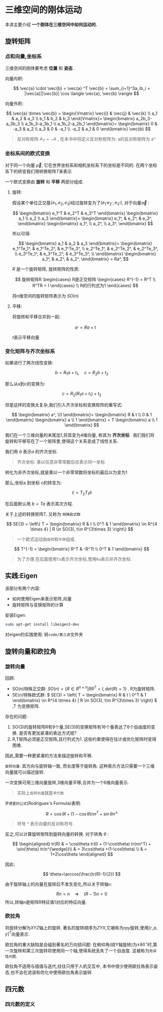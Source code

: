 # 三维空间的刚体运动

本讲主要介绍 **一个刚体在三维空间中如何运动的.**

## 旋转矩阵

### 点和向量,坐标系

三维空间的刚体要考虑 **位置** 和  **姿态** . 

向量内积:

$$
\vec{a} \cdot \vec{b} = \vec{a} ^T \vec{b} = \sum_{i=1}^3a_ib_i = |\vec{a}||\vec{b}| \cos \langle \vec{a}, \vec{b} \rangle
$$

向量外积:

$$
\vec{a} \times \vec{b} = 
\begin{Vmatrix}
	\vec{i} & \vec{j} & \vec{k} \\
	a_1 & a_2 & a_3 \\
	b_1 & b_2 & b_3
\end{Vmatrix}=
\begin{bmatrix}
	a_2b_3-a_3b_3  \\
	a_1b_3-a_3b_1 \\
	a_1b_2-a_2b_1
\end{bmatrix}=
\begin{bmatrix}
	0 & -a_3 & a_2 \\
	a_3 & 0 & -a_1 \\
	-a_2 & a_1 & 0 
\end{bmatrix}
\vec{b}
$$


> 反对称矩阵 $A_T = - A$ , 在本书中将定义反对称矩阵为: a的反对称矩阵为 a^

### 坐标系间的欧式变换

对于同一个向量 $\vec{p}$, 它在世界坐标系和相机坐标系下的坐标是不同的. 在两个坐标系下的转变我们用转换矩阵$T$来表示

一个欧式变换由 **旋转** 和 **平移** 两部分组成.

1. 旋转:

	假设某个单位正交基$(e_1,e_2,e_3)$经过旋转变为了$(e_1^,e_2^,,e_3^, )$, 对于向量$\vec{a}$ :

	$$
	\begin{bmatrix}
		e_1^T & e_2^T & e_3^T
	\end{bmatrix}
	\begin{bmatrix}
		a_1 \\ a_2 \\ a_3
	\end{bmatrix}=
	\begin{bmatrix}
		e_1^, & e_2^, & e_3^,
	\end{bmatrix}
	\begin{bmatrix}
		a_1^, \\ a_2^, \\ a_3^,
	\end{bmatrix}
	$$

	所以可得:

	$$
	\begin{bmatrix}
		a_1 & a_2 & a_3
	\end{bmatrix}=
	\begin{bmatrix}
		e_1^Te_1^, & e_1^Te_2^, & e_1^Te_3^, \\
		e_2^Te_1^, & e_2^Te_2^, & e_2^Te_3^, \\
		e_3^Te_1^, & e_3^Te_2^, & e_3^Te_3^, \\
	\end{bmatrix}
	\begin{bmatrix}
		a_1^, & a_2^, & a_2^, 
	\end{bmatrix}
	= Ra^,
	$$

	$R$ 是一个旋转矩阵, 旋转矩阵的性质:

	$$
	旋转矩阵R \begin{cases}
		R是正交矩阵 
		\begin{cases}
			R^{-1} = R^T \\
			R^TR = I
		\end{cases}
		 \\
		R的行列式为1
	\end{cases}
	$$

	将n维空间的旋转矩阵表示为 $SO(n)$

2. 平移:

	将旋转和平移合并到一起:

	$$
	a^, = Ra +t
	$$

	$t$表示平移向量

### 变化矩阵与齐次坐标系

如果进行了两次线性变换:

$$
b=R_1a+t_1, \quad c=R_2b+t_2
$$

那么从a到c的变换为:

$$
c=R_2(R_1a+t_1)+t_2
$$

但是这样的变换太复杂,我们引入齐次坐标和变换矩阵的重写式:

$$
\begin{bmatrix}
	a^, \\1
\end{bmatrix}=
\begin{bmatrix}
	R & t \\
	0 & 1
\end{bmatrix}
\begin{bmatrix}
	a \\ 1
\end{bmatrix}
= T
\begin{bmatrix}
	a \\ 1
\end{bmatrix}
$$

我们在一个三维向量的末尾加1,将其变为4维向量, 称其为 **齐次坐标** . 我们我们将旋转和平移写在了一个矩阵里,使得这个关系变成了线性关系.

我们用 $\tilde{a}$ 表示$a$ 的齐次坐标.

>齐次坐标: 乘以任意非零常数后任表示同一坐标.

转化为非齐次坐标,就是乘以一个非零常数将坐标的最后以为变为1

那么;坐标a 到坐标 c的转变为:

$$
\tilde{c} =T_2T_1\tilde{a}
$$

在后面默认用 $b=Ta$ 表示其次方程.

关于上述的转换矩阵T, 又称为 `特殊欧式群`

$$
SE(3) = 
\left\{
	T =
	\begin{bmatrix}
		R & t \\
		0^T & 1
	\end{bmatrix}
	\in R^{4 \times 4} | R \in SO(3), t\in R^{3\times 3}
\right\}
$$

>一个欧式运动由`旋转`和`平移`组成.

$$
T^{-1} =
\begin{bmatrix}
	R^T & -R^Tt \\
	0^T & 1
\end{bmatrix}
$$

> 为了方便,在后面使用`Ta`表示齐次坐标,使用`Ra`表示非齐次坐标.

## 实践:Eigen

该部分有两个内容:

- 如何使用Eigen来表示矩阵,向量
- 旋转矩阵与变换矩阵的计算

安装Eigen:

```bash
sudo apt-get install libeigen3-dev
```

对eigen的实践使用:
转`code/第三讲`文件夹

## 旋转向量和欧拉角

### 旋转向量

回顾:

- SO(n)特殊正交群: $SO(n) = \{R \in R^{n \times n} | RR^T =I, det(R)=1 \}$ . R为旋转矩阵.
- SE(n)特殊欧式群: $
SE(3) = 
\left\{
	T =
	\begin{bmatrix}
		R & t \\
		0^T & 1
	\end{bmatrix}
	\in R^{4 \times 4} | R \in SO(3), t\in R^{3\times 3}
\right\}
$ ,T 为变换矩阵.

存在的问题:

1. SO(3)的旋转矩阵R有9个量,SE(3)的变换矩阵有16个量表达了6个自由度的变换. 是否有更加紧凑的表达方式呢?
2. R,T矩阵必须是正交矩阵,且行列式为1. 这些约束使得在估计或优化矩阵时变得困难.

因此,需要一种更紧凑的方法来描述旋转和平移.

`旋转向量`: 其方向与旋转轴一致, 而长度等于旋转角. 这种表示方法只需要一个三维向量就可以描述旋转.

一次变换可用三维向量旋转,3维向量平移,合并为一个6维向量表示.

>实际上`旋转向量`就是`李代数`

`罗德里的公式`(Rodrigues's Formula)表明:

$$
R = \cos{\theta I} +(1-\cos{\theta})nn^T + \sin{\theta } n^{\wedge}
$$

>符号 ^ 表示向量的反对称符号.

反之,可以计算旋转矩阵到旋转向量的转换. 对于转角 $\theta$ :

$$
\begin{aligned}
	tr(R) & = \cos\theta tr(I) + (1-\cos\theta) tr(nn^T) + \sin{\theta} tr(n^{\wedge})\\
	& = 3\cos\theta +(1-\cos\theta) \\
	& = 1+2\cos\theta
\end{aligned}
$$


因此:

$$
\theta=\arccos(\frac{tr(R)-1}{2})
$$

由于旋转轴上的向量在旋转后不发生变化,所以关于转轴`n`:

$$
Rn = n \quad \Rightarrow \quad (R-1)n =0
$$
所以,转轴n是矩阵R特征值1对应的特征向量.

### 欧拉角

将旋转分解为$XYZ$轴上的旋转. 著名的旋转顺序为$ZYX$,它被称为$rpy$旋转,使用$[r,p,y]^T$向量表示.

欧拉角的重大缺陷是会碰到著名的万向锁问题: 在俯仰角(绕Y轴旋转)为$\pm90^\circ$时,第一次旋转和第三次旋转将使用同一个轴,使得系统丢失了一个自由度. 这被称为`奇异性问题`.

欧拉角不适用与插值与迭代,往往只用于人机交互中, 本书中很少使用欧拉角表示姿态,也不会在滤波和优化中使用欧拉角表示旋转.

## 四元数

### 四元数的定义

